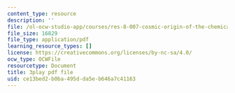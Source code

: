 ```yaml
---
content_type: resource
description: ''
file: /ol-ocw-studio-app/courses/res-8-007-cosmic-origin-of-the-chemical-elements-fall-2019/ce13bed2b0ba495dda5eb646a7c41163_SwW1K7Dibc8.pdf
file_size: 16829
file_type: application/pdf
learning_resource_types: []
license: https://creativecommons.org/licenses/by-nc-sa/4.0/
ocw_type: OCWFile
resourcetype: Document
title: 3play pdf file
uid: ce13bed2-b0ba-495d-da5e-b646a7c41163
---
```

